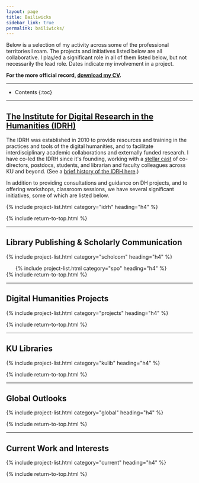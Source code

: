 ```yaml
---
layout: page
title: Bailiwicks
sidebar_link: true
permalink: bailiwicks/
---
```


Below is a selection of my activity across some of the professional territories I roam. The projects and initiatives listed below are all collaborative. I play/ed a significant role in all of them listed below, but not necessarily the lead role. Dates indicate my involvement in a project.

**For the more official record, [download my CV](../docs/rosenblum-cv.pdf).**

---

* Contents
{:toc}

---

## [The Institute for Digital Research in the Humanities (IDRH)](http://idrh.ku.edu)

The IDRH was established in 2010 to provide resources and training in the practices and tools of the digital humanities, and to facilitate interdisciplinary academic collaborations and externally funded research. I have co-led the IDRH since it's founding, working with a [stellar cast](https://idrh.ku.edu/people) of co-directors, postdocs, students, and librarian and faculty colleagues across KU and beyond. (See a [brief history of the IDRH here](https://idrh.ku.edu/history).) 

In addition to providing consultations and guidance on DH projects, and to offering workshops, classroom sessions, we have several significant initiatives, some of which are listed below.

{% include project-list.html category="idrh" heading="h4" %}

{% include return-to-top.html %}

---

## Library Publishing & Scholarly Communication


{% include project-list.html category="scholcom" heading="h4" %}
<div style="margin-left:25px;">
{% include project-list.html category="spo" heading="h4" %}
</div>
{% include return-to-top.html %}

---

## Digital Humanities Projects

{% include project-list.html category="projects" heading="h4" %}

{% include return-to-top.html %}

---

## KU Libraries

{% include project-list.html category="kulib" heading="h4" %}

{% include return-to-top.html %}

---

## Global Outlooks

{% include project-list.html category="global" heading="h4" %}

{% include return-to-top.html %}


---

## Current Work and Interests

{% include project-list.html category="current" heading="h4" %}

{% include return-to-top.html %}













